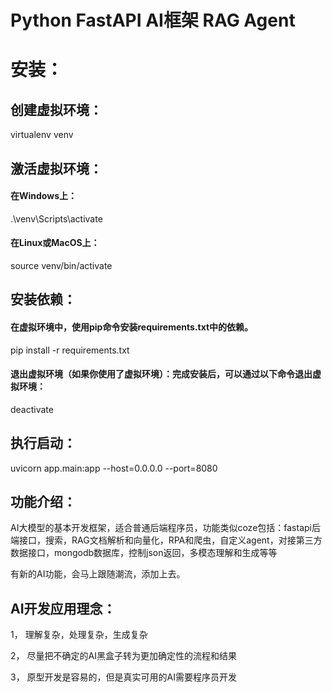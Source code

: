 # Python FastAPI AI框架 RAG  Agent
 
# 安装：
## 创建虚拟环境： 
virtualenv venv
## 激活虚拟环境：
#### 在Windows上： 
.\venv\Scripts\activate
#### 在Linux或MacOS上： 
source venv/bin/activate
## 安装依赖：
#### 在虚拟环境中，使用pip命令安装requirements.txt中的依赖。 
pip install -r requirements.txt
#### 退出虚拟环境（如果你使用了虚拟环境）：完成安装后，可以通过以下命令退出虚拟环境： 
deactivate

## 执行启动：
 uvicorn app.main:app --host=0.0.0.0 --port=8080


## 功能介绍：

AI大模型的基本开发框架，适合普通后端程序员，功能类似coze包括：fastapi后端接口，搜索，RAG文档解析和向量化，RPA和爬虫，自定义agent，对接第三方数据接口，mongodb数据库，控制json返回，多模态理解和生成等等

有新的AI功能，会马上跟随潮流，添加上去。


## AI开发应用理念：

1， 理解复杂，处理复杂，生成复杂

2， 尽量把不确定的AI黑盒子转为更加确定性的流程和结果

3， 原型开发是容易的，但是真实可用的AI需要程序员开发